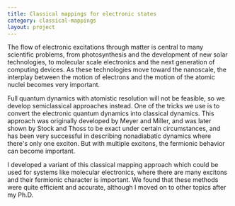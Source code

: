 ```yaml
---
title: Classical mappings for electronic states
category: classical-mappings
layout: project
---
```


The flow of electronic excitations through matter is central to many
scientific problems, from photosynthesis and the development of new solar
technologies, to molecular scale electronics and the next generation of
computing devices. As these technologies move toward the nanoscale, the
interplay between the motion of electrons and the motion of the atomic
nuclei becomes very important.

Full quantum dynamics with atomistic resolution will not be feasible, so we
develop semiclassical approaches instead. One of the tricks we use is to
convert the electronic quantum dynamics into classical dynamics. This
approach was originally developed by Meyer and Miller, and was later shown
by Stock and Thoss to be exact under certain circumstances, and has been
very successful in describing nonadiabatic dynamics where there's only one
exciton. But with multiple excitons, the fermionic behavior can become
important.

I developed a variant of this classical mapping approach which could be
used for systems like molecular electronics, where there are many excitons
and their fermionic character is important. We found that these methods were
quite efficient and accurate, although I moved on to other topics after my
Ph.D.
